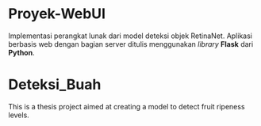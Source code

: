# Proyek-WebUI
Implementasi perangkat lunak dari model deteksi objek RetinaNet. Aplikasi berbasis web dengan bagian server ditulis menggunakan *library* **Flask** dari **Python**.
# Deteksi_Buah
This is a thesis project aimed at creating a model to detect fruit ripeness levels.